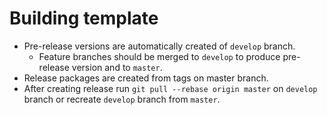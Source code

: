 # Building template

* Pre-release versions are automatically created of `develop` branch.
  * Feature branches should be merged to `develop` to produce pre-release version and to `master`.
* Release packages are created from tags on master branch.
* After creating release run `git pull --rebase origin master` on `develop` branch or recreate `develop` branch from `master`.

